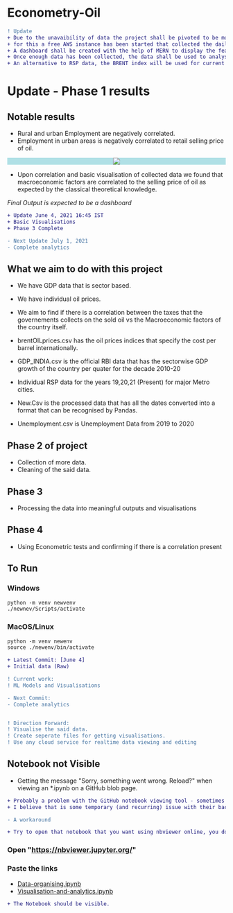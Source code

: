 # Econometry-Oil
```diff
! Update
+ Due to the unavaibility of data the project shall be pivoted to be more mining focusd
+ for this a free AWS instance has been started that collected the daily data of RSP and logs to to a csv file.
+ A dashboard shall be created with the help of MERN to display the features of the collected data
+ Once enough data has been collected, the data shall be used to analyse the deeper market trend.
+ An alternative to RSP data, the BRENT index will be used for current predictions and analytics.
```
# Update - Phase 1 results
## Notable results
- Rural and urban Employment are negatively correlated. 
- Employment in urban areas is negatively correlated to retail selling price of oil.
<p align = "center" style="background-color:powderblue;">
<img src = "https://user-images.githubusercontent.com/67519229/123092836-8c35c500-d448-11eb-976d-d9db716205ef.jpg">
</p>

- Upon correlation and basic visualisation of collected data we found that macroeconomic factors are correlated to the selling price of oil as expected by the classical theoretical knowledge.

*Final Output is expected to be a dashboard*
```diff
+ Update June 4, 2021 16:45 IST
+ Basic Visualisations
+ Phase 3 Complete

- Next Update July 1, 2021
- Complete analytics
```
## What we aim to do with this project
- We have GDP data that is sector based.
- We have individual oil prices.
- We aim to find if there is a correlation between the taxes that the governements collects on the sold oil vs the Macroeconomic factors of the country itself.

- brentOILprices.csv has the oil prices indices that specify the cost per barrel internationally.
- GDP_INDIA.csv is the official RBI data that has the sectorwise GDP growth of the country per quater for the decade 2010-20
- Individual RSP data for the years 19,20,21 (Present) for major Metro cities.
- New.Csv is the processed data that has all the dates converted into a format that can be recognised by Pandas.
- Unemployment.csv is Unemployment Data from 2019 to 2020

## Phase 2 of project
- Collection of more data.
- Cleaning of the said data.

## Phase 3
- Processing the data into meaningful outputs and visualisations

## Phase 4
- Using Econometric tests and confirming if there is a correlation present

## To Run
### Windows
```diff
python -m venv newvenv
./newnev/Scripts/activate
```

### MacOS/Linux
```diff
python -m venv newenv
source ./newenv/bin/activate
```

```diff
+ Latest Commit: [June 4]
+ Initial data (Raw)

! Current work:
! ML Models and Visualisations

- Next Commit:
- Complete analytics


! Direction Forward:
! Visualise the said data.
! Create seperate files for getting visualisations.
! Use any cloud service for realtime data viewing and editing
```

## Notebook not Visible

- Getting the message "Sorry, something went wrong. Reload?" when viewing an *.ipynb on a GitHub blob page.
```diff
+ Probably a problem with the GitHub notebook viewing tool - sometimes github fails to render the ipynb notebooks, 
+ I believe that is some temporary (and recurring) issue with their backend

- A workaround

+ Try to open that notebook that you want using nbviewer online, you don't need to install it.
```
### Open "https://nbviewer.jupyter.org/"
### Paste the links 
- [Data-organising.ipynb](https://github.com/shuklasaharsh/Oil-Price-Analysis-Data/blob/main/Data-organising.ipynb)
- [Visualisation-and-analytics.ipynb](https://github.com/shuklasaharsh/Oil-Price-Analysis-Data/blob/main/Visualisation%20and%20analytics.ipynb)

```diff
+ The Notebook should be visible.
```

